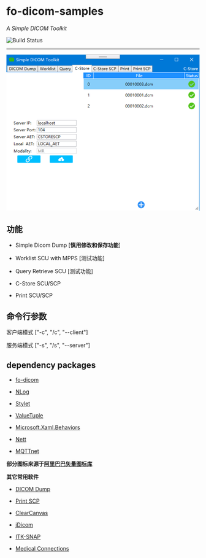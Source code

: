 # fo-dicom-samples

*A Simple DICOM Toolkit*

![Build Status](https://ci.appveyor.com/api/projects/status/github/kira-96/fo-dicom-samples)

---

![c-store](screenshot/Snipaste_2020-05-14_15-40-15.png)

## 功能

- Simple Dicom Dump [**慎用修改和保存功能**]

- Worklist SCU with MPPS [测试功能]

- Query Retrieve SCU [测试功能]

- C-Store SCU/SCP

- Print SCU/SCP

## 命令行参数

客户端模式 ["-c", "/c", "--client"]

服务端模式 ["-s", "/s", "--server"]

## dependency packages

- [fo-dicom](https://github.com/fo-dicom/fo-dicom)

- [NLog](https://nlog-project.org/)

- [Stylet](https://github.com/canton7/Stylet)

- [ValueTuple](https://www.nuget.org/packages/System.ValueTuple/)

- [Microsoft.Xaml.Behaviors](https://github.com/Microsoft/XamlBehaviorsWpf)

- [Nett](https://github.com/paiden/Nett)

- [MQTTnet](https://github.com/chkr1011/MQTTnet)

**部分图标来源于[阿里巴巴矢量图标库](https://www.iconfont.cn/)**

**其它常用软件**

- [DICOM Dump](http://www.makhaon.com/index.php?lng=en&p=products&id=dicomdump)

- [Print SCP](http://www.charruasoft.com/products/printscp/)

- [ClearCanvas](https://www.clearcanvas.ca/)

- [jDicom](http://members.chello.at/petra.kirchdorfer/jdicom/)

- [ITK-SNAP](http://www.itksnap.org/pmwiki/pmwiki.php)

- [Medical Connections](https://www.dicomserver.co.uk/)
